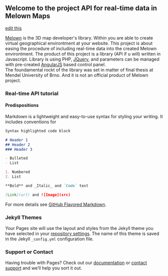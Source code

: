 ## Welcome to the project API for real-time data in Melown Maps

[edit this](https://github.com/tomasjohn/realtime-melown/edit/master/README.md) 


[Melown](https://www.melown.com/index.html) is the 3D map developer's library. Within you are able to create virtual geographical environtment at your website. 
This project is about easing the procedure of including real-time data into the created Melown environtment. The product of this project is a library (API if u will) written in Javascript. Library is using PHP, [JQuery](),  and parameters can be managed with pre-created [AngularJS]() based control panel.  
The foundamental rockt of the library was set in matter of final thesis at Mendel University of Brno. And it is not an official product of Melown project.

### Real-time API tutorial 

#### Predispositions 

Markdown is a lightweight and easy-to-use syntax for styling your writing. It includes conventions for

```markdown
Syntax highlighted code block

# Header 1
## Header 2
### Header 3

- Bulleted
- List

1. Numbered
2. List

**Bold** and _Italic_ and `Code` text

[Link](url) and ![Image](src)
```

For more details see [GitHub Flavored Markdown](https://guides.github.com/features/mastering-markdown/).

### Jekyll Themes

Your Pages site will use the layout and styles from the Jekyll theme you have selected in your [repository settings](https://github.com/tomasjohn/realtime-melown/settings). The name of this theme is saved in the Jekyll `_config.yml` configuration file.

### Support or Contact

Having trouble with Pages? Check out our [documentation](https://help.github.com/categories/github-pages-basics/) or [contact support](https://github.com/contact) and we’ll help you sort it out.

